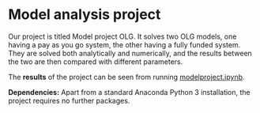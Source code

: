 # Model analysis project

Our project is titled Model project OLG. It solves two OLG models, one having a pay as you go system, the other having a fully funded system. They are solved both analytically and numerically, and the results between the two are then compared with different parameters. 

The **results** of the project can be seen from running [modelproject.ipynb](modelproject.ipynb).

**Dependencies:** Apart from a standard Anaconda Python 3 installation, the project requires no further packages.
